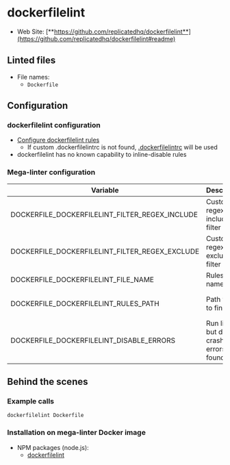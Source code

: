 <!-- markdownlint-disable MD033 MD041 -->
<!-- Generated by .automation/build.py, please do not update manually -->
# dockerfilelint

- Web Site: [**https://github.com/replicatedhq/dockerfilelint**](https://github.com/replicatedhq/dockerfilelint#readme)

## Linted files

- File names:
  - `Dockerfile`

## Configuration

### dockerfilelint configuration

- [Configure dockerfilelint rules](https://github.com/replicatedhq/dockerfilelint#configuring)
  - If custom .dockerfilelintrc is not found, [.dockerfilelintrc](https://github.com/nvuillam/mega-linter/tree/master/TEMPLATES/.dockerfilelintrc) will be used
- dockerfilelint has no known capability to inline-disable rules

### Mega-linter configuration

| Variable | Description | Default value |
| ----------------- | -------------- | -------------- |
| DOCKERFILE_DOCKERFILELINT_FILTER_REGEX_INCLUDE | Custom regex including filter |  |
| DOCKERFILE_DOCKERFILELINT_FILTER_REGEX_EXCLUDE | Custom regex excluding filter |  |
| DOCKERFILE_DOCKERFILELINT_FILE_NAME | Rules file name | `.dockerfilelintrc` |
| DOCKERFILE_DOCKERFILELINT_RULES_PATH | Path where to find rules | Workspace folder, then mega-linter default rules |
| DOCKERFILE_DOCKERFILELINT_DISABLE_ERRORS | Run linter but disable crash if errors found | `false` |

## Behind the scenes

### Example calls

```shell
dockerfilelint Dockerfile
```


### Installation on mega-linter Docker image

- NPM packages (node.js):
  - [dockerfilelint](https://www.npmjs.com/package/dockerfilelint)
